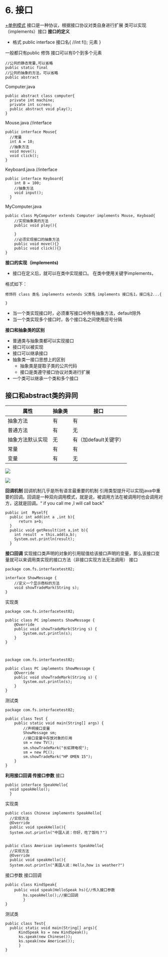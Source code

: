 # 6. 接口
[+单例模式](https://paper.dropbox.com/doc/pPixbxTTT25h5jhKPaboa) 
接口是一种协议，根据接口协议对类自身进行扩展
类可以实现（implements）接口
**接口的定义**

- 格式 
    public interface 接口名{
    //int f();
    元素
    }

一般都只有public 修饰
接口可以有0个到多个元素

    //公共的静态常量,可以省略
    public static final 
    //公共的抽象的方法，可以省略
    public abstract 

Computer.java

    public abstract class computer{
      private int machine;
      private int screen;
      public abstract void play();
    }

Mouse.java //interface

    public interface Mouse{
      //常量
      int A = 10;
      //抽象方法
      void move();
      void click();
    }

Keyboard.java //interface

    public interface Keyboard{
        int B = 100;
        //抽象方法
        void input();
      }

MyComputer.java

    public class MyComputer extends Computer implements Mouse, Keyboad{
        //实现抽象类的方法
        public void play(){
          
        } 
        //必须实现接口的抽象方法
        public void move(){}
        public void click(){}
    }

**接口的实现（implements)**

- 接口在定义后，就可以在类中实现接口。 在类中使用关键字implements，

格式如下：

    修饰符 class 类名 implements extends 父类名 implements 接口名1，接口名2...{
      
    }
- 当一个类实现接口时，必须重写接口中所有抽象方法，default除外
- 当一个类实现多个接口时，各个接口名之间使用逗号分隔

**接口和抽象类的区别**

- 普通类与抽象类都可以实现接口
- 接口可以被实现
- 接口可以继承接口
- 抽象类一接口思想上的区别
  - 抽象类是提取子类的公共代码
  - 接口是类遵守接口协议对类进行扩展
- 一个类可以继承一个类和多个接口


## **接口和abstract类的异同**
| **属性**   | **抽象类** | **接口**         |
| -------- | ------- | -------------- |
| 抽象方法     | 有       | 有              |
| 普通方法     | 有       | 无              |
| 抽象方法默认实现 | 无       | 有（加default关键字） |
| 常量       | 有       | 有              |
| 变量       | 有       | 无              |




![](https://d2mxuefqeaa7sj.cloudfront.net/s_67D04A47CA70D521E69A5FBFEF906AB1FF8DDF699BF66A1A02F9E23C5C514B32_1537461028198_image.png)

![](https://d2mxuefqeaa7sj.cloudfront.net/s_67D04A47CA70D521E69A5FBFEF906AB1FF8DDF699BF66A1A02F9E23C5C514B32_1537461467897_image.png)


**回调机制**
回调机制几乎是所有语言最重要的机制
引用类型提升可以实现java中重要的回调。回调是一种双向调用模式，就是说，被调用方法在被调用时也会调用对方，这就是回调。“ if you call me ,I will call back”

    public int  Myself{
      public int add(int a ,int b){
          return a+b;
      }
      public void getResult(int a,int b){
        int result  = this.add(a,b);
        System.out.println(result);
      }
    

**接口回调** 
实现接口类声明的对象的引用赋值给该接口声明的变量，那么该接口变量就可以来调用类实现的接口方法（非接口实现方法无法调用）
接口

    package com.fs.interfacetest02;
    
    interface ShowMessage {
        //定义一个显示商标的方法
        void showTradeMark(String s);
    }

实现类

    package com.fs.interfacetest02;
    
    public class PC implements ShowMessage {
        @Override
        public void showTradeMark(String s) {
            System.out.println(s);
        }
    }
    


    package com.fs.interfacetest02;
    
    public class PC implements ShowMessage {
        @Override
        public void showTradeMark(String s) {
            System.out.println(s);
        }
    }
    

测试类

    package com.fs.interfacetest02;
    
    public class Test {
        public static void main(String[] args) {
            //声明接口变量
            ShowMessage sm;
            //接口变量中存放对象的引用
            sm = new TV();
            sm.showTradeMark("长虹牌电视");
            sm = new PC();
            sm.showTradeMark("HP OMEN 15");
        }
    }
    

**利用接口回调 传接口参数**
接口

    public interface SpeakHello{
      void speakHello();
      }

实现类

    public class Chinese implements SpeakHello{
      //实现方法
      @Override
      public void speakHello(){
      System.out.println("中国人说：你好，吃了饭吗？")


    public class American implements SpeakHello{
      //实现方法
      @Override
      public void speakHello(){
      System.out.println("美国人说：Hello,how is weather?")

接口参数 接口回调

    public class KindSpeak{
        public void speak(HelloSpeak hs){//传入接口参数 
            hs.speakHello();//接口回调
            }
    }

测试类

    public class Test{
      public static void main(String[] args){
          KindSpeak ks = new KindSpeak();
          ks.speak(new Chinese());
          ks.speak(new American());
          }
    }

